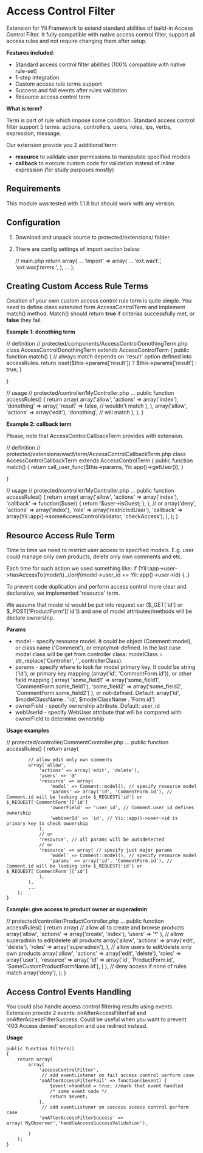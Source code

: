 ﻿Access Control Filter
========

Extension for Yii Framework to extend standard abilities of build-in Access Control Filter. It fully compatible with
native access control filter, support all access rules and not require changing them after setup.

**Features included**:

* Standard access control filter abilities (100% compatible with native rule-set)
* 1-step integration
* Custom access rule terms support
* Success and fail events after rules validation
* Resource access control term

**What is term?**

Term is part of rule which impose some condition. Standard access control filter support 5 terms: actions, controllers,
users, roles, ips, verbs, expression, message.

Our extension provide you 2 additional term:
* __resource__ to validate user permissions to manipulate specified models
* __callback__ to execute custom code for validation instead of inline expression (for study purposes mostly)

Requirements
------------

This module was tested with 1.1.8 but should work with any version.

Configuration
-------------

1. Download and unpack source to protected/extensions/ folder.

2. There are config settings of import section below:

	// main.php
	return array(
		...
		'import' => array(
			...
			'ext.wacf.*',
			'ext.wacf.terms.*',
		),
		...
	);

	
Creating Custom Access Rule Terms
------------

Creation of your own custom access control rule term is quite simple. You need to define class extended
form AccessControlTerm and implement match() method. Match() should return **true** if criterias successfully met,
or **false** they fail.

**Example 1: donothing term**

// definition
// protected/components/AccessControlDonothingTerm.php
class AccessControlDonothingTerm extends AccessControlTerm
{
	public function match()
	{
		// always match depends on 'result' option defined into accessRules.
		return isset($this->params['result']) ? $this->params['result'] : true;
	}

}

// usage
// protected/controller/MyController.php
	...
	public function accessRules()
	{
		return array(
			array('allow',
				'actions' => array('index'),
				'donothing' => array(
					'result' => false, // wouldn't match
				),
			),
			array('allow',
				'actions' => array('edit'),
				'donothing', // will match
			),
		);
	}


**Example 2: callback term**

Please, note that AccessControlCallbackTerm provides with extension.

// definition
// protected/extensions/wacf/term/AccessControlCallbackTerm.php
class AccessControlCallbackTerm extends AccessControlTerm
{
	public function match()
	{
		return call_user_func($this->params, Yii::app()->getUser());
	}

}


// usage
// protected/controller/MyController.php
	...
	public function accessRules()
	{
		return array(
			array('allow',
				'actions' => array('index'),
				'callback' => function($user) {
					return !$user->isGuest;
				},
			),
			// or
			array('deny',
				'actions' => array('index'),
				'role' => array('restrictedUser'),
				'callback' => array(Yii::app()->someAccessControlValidator, 'checkAccess'),
			),
		);
	}

Resource Access Rule Term
------------

Time to time we need to restrict user access to specified models. E.g. user could manage only own products,
delete only own comments and etc.

Each time for such action we used something like:
	if (Yii::app->user->hasAccessTo($model)) {..}
	// or
	if ($model->user_id == Yii::app()->user->id) {..}

To prevent code duplication and perform access control more clear and declarative, we implemented 'resource' term.

We assume that model id would be put into request var ($_GET['id'] or $_POST['ProductForm']['id'])
and one of model attributes/methods will be declare ownership.

**Params**

* model - specify resource model. It could be object (Comment::model), or class name ('Comment'), or empty/not-defined.
In the last case model class will be get from controller class: modelClass = str_replace('Controller', '', controllerClass).
* params - specify where to look for model primary key. It could be string ('id'),
or primary key mapping (array('id', 'CommentForm.id')),
or other field mapping (
	array(
		'some_field1' => array('some_field1', 'CommentForm.some_field1'),
		'some_field2' => array('some_field2', 'CommentForm.some_field2')
	), or not-defined.
Default: array('id', $modelClassName . '.id', $modelClassName . 'Form.id')
* ownerField - specify ownership attribute. Default: user_id
* webUserId - specify WebUser attribute that will be compared with ownerField to determine ownership

**Usage examples**

// protected/controller/CommentController.php
	...
	public function accessRules()
	{
		return array(

			// allow edit only own comments
			array('allow',
				'actions' => array('edit', 'delete'),
				'users' => '@'
				'resource' => array(
					'model' => Comment::model(), // specify resource model
					'params' => array('id', 'CommentForm.id'), // Comment.id will be looking into $_REQUEST['id'] or $_REQUEST['CommentForm']['id']
					'ownerField' => 'user_id', // Comment.user_id defines ownership
					'webUserId' => 'id', // Yii::app()->user->id is primary key to check ownership
				),
				// or
				'resource', // all params will be autodetected
				// or
				'resource' => array( // specify just major params
					'model' => Comment::model(), // specify resource model
					'params' => array('id', 'CommentForm.id'), // Comment.id will be looking into $_REQUEST['id'] or $_REQUEST['CommentForm']['id']
				),
			),
			...
		);
	}


**Example: give access to product owner or superadmin**

// protected/controller/ProductController.php
	...
	public function accessRules()
	{
		return array(
			// allow all to create and browse products
			array('allow',
				'actions' => array('create', 'index'),
				'users' => '*'
			),
			// allow superadmin to edit/delete all products
			array('allow',
				'actions' => array('edit', 'delete'),
				'roles' => array('superadmin'),
			),
			// allow users to edit/delete only own products
			array('allow',
				'actions' => array('edit', 'delete'),
				'roles' => array('user'),
				'resource' => array(
					'id' => array('id', 'ProductForm.id', 'SomeCustomProductFormName.id'),
				)
			),
			// deny access if none of rules match
			array('deny'),
		);
	}

Access Control Events Handling
------------

You could also handle access control filtering results using events. Extension provide 2 events: onAfterAccessFilterFail and onAfterAccessFilterSuccess.
Could be useful when you want to prevent '403 Access denied' exception and use redirect instead.

**Usage**

	public function filters()
	{
		return array(
			array(
				'accessControlFilter',
				 // add eventListener on fail access control perform case
				'onAfterAccessFilterFail' => function($event) {
					$event->handled = true; //mark that event handled 
					/* some event code */
					return $event;
				},
				 // add eventListener on success access control perform case
				'onAfterAccessFilterSuccess' => array('MyObserver','handleAccessSuccessValidation'),

			)
		);
	}



